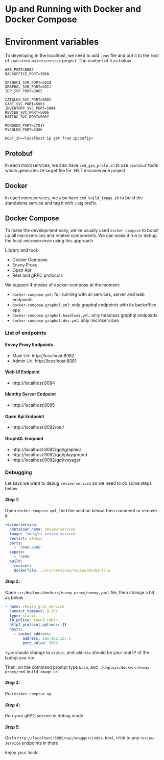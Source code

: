 # Up and Running with Docker and Docker Compose

# Environment variables

To developing in the localhost, we need to add `.env` file and put it to the root of `coolstore-microservices` project. The content of it as below

```
WEB_PORT=8084
BACKOFFICE_PORT=3000

OPENAPI_SVR_PORT=5010
GRAPHQL_SVR_PORT=5011
IDP_SVR_PORT=8085

CATALOG_SVC_PORT=5002
CART_SVC_PORT=5003
INVENTORY_SVC_PORT=5004
REVIEW_SVC_PORT=5006
RATING_SVC_PORT=5007

MONGODB_PORT=27017
MYSQLDB_PORT=3306

HOST_IP=<localhost ip get from ipconfig>
```

## Protobuf

In each microservices, we also have `cmd_gen_proto.sh` to use `protobuf` tools which generates `C#` target file for .NET microservice project.

## Docker

In each microservices, we also have `cmd_build_image.sh` to build the standalone service and tag it with `vndg` prefix.

## Docker Compose

To make the development easy, we've usually used `docker-compose` to boost up all microservices and related components. We can make it run or debug the local microservices using this approach

Library and tool:

- Docker Compose
- Envoy Proxy
- Open Api
- Rest and gRPC protocols

We support 4 modes of docker-compose at the moment:

- `docker-compose.yml`: full running with all services, server and web endpoints
- `docker-compose-graphql.yml`: only graphql endpoints with its backoffice app
- `docker-compose-graphql.headless.yml`: only headless graphql endpoints
- `docker-compose-graphql.dev.yml`: only microservices

### List of endpoints

#### Envoy Proxy Endpoints

- Main Uri: http://localhost:8082
- Admin Uri: http://localhost:8081

#### Web UI Endpoint

- http://localhost:8084

#### Identity Server Endpoint

- http://localhost:8085

#### Open Api Endpoint

- http://localhost:8082/oai/

#### GraphQL Endpoint

- http://localhost:8082/gql/graphiql
- http://localhost:8082/gql/playground
- http://localhost:8082/gql/voyager

### Debugging

Let says we want to debug `review-service` so we need to do some steps below

#### _Step 1_:

Open `docker-compose.yml`, find the section below, then comment or remove it

```yml
review-service:
  container_name: review-service
  image: 'vndg/cs-review-service'
  restart: always
  ports:
    - '5006:5006'
  expose:
    - '5006'
  build:
    context: .
    dockerfile: ./src/services/review/Dockerfile
```

#### _Step 2_:

Open `src/deploys/dockers/envoy-proxy/envoy.yaml` file, then change a bit as below

```yml
- name: review_grpc_service
  connect_timeout: 0.25s
  type: static
  lb_policy: round_robin
  http2_protocol_options: {}
  hosts:
    - socket_address:
        address: 192.168.137.1
        port_value: 5006
```

`type` should change to `static`, and `address` should be your real IP of the laptop you run

Then, on the command prompt type `bash`, and `./deploys/dockers/envoy-proxy/cmd_build_image.sh`

#### _Step 3_:

Run `docker-compose up`

#### _Step 4_:

Run your gRPC service in debug mode

#### _Step 5_:

Go to `http://localhost:8082/oai/swagger/index.html`, click to any `review-service` endpoints in there

Enjoy your hack!
